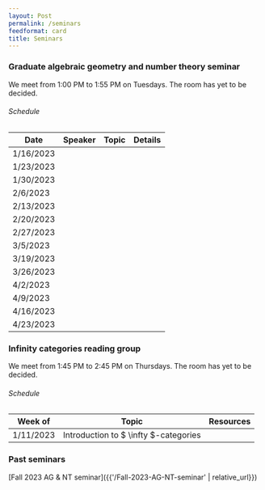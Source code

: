 ```yaml
---
layout: Post
permalink: /seminars
feedformat: card
title: Seminars
---
```



### Graduate algebraic geometry and number theory seminar

We meet from 1:00 PM to 1:55 PM on Tuesdays. The room has yet to be decided.


###### Schedule

| Date | Speaker | Topic | Details |
| -------- | ---------- | -------- | ---------- |
| 1/16/2023 | | | |
| 1/23/2023 | | | |
| 1/30/2023 | | | |
| 2/6/2023 | | | |
| 2/13/2023 | | | |
| 2/20/2023 | | | |
| 2/27/2023 | | | |
| 3/5/2023 | | | |
| 3/19/2023 | | | |
| 3/26/2023 | | | |
| 4/2/2023 | | | |
| 4/9/2023 | | | |
| 4/16/2023 | | | |
| 4/23/2023 | | | |



### Infinity categories reading group

We meet from 1:45 PM to 2:45 PM on Thursdays. The room has yet to be decided.

###### Schedule

| Week of | Topic | Resources |
| -------- | ---------- | ---------- |
| 1/11/2023 | Introduction to $ \infty $-categories | |



### Past seminars

[Fall 2023 AG & NT seminar]({{'/Fall-2023-AG-NT-seminar' | relative_url}})

